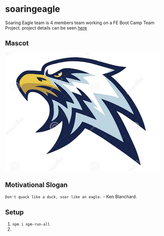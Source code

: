 # soaringeagle
Soaring Eagle team is 4 members team working on a FE Boot Camp Team Project. project details can be seen [here](projectdetails.md)

## Mascot
![](../images/soaringeagle-mascot.png)

## Motivational Slogan
`Don't quack like a duck, soar like an eagle.` - Ken Blanchard.

## Setup
1. `npm i npm-run-all`
2. 
